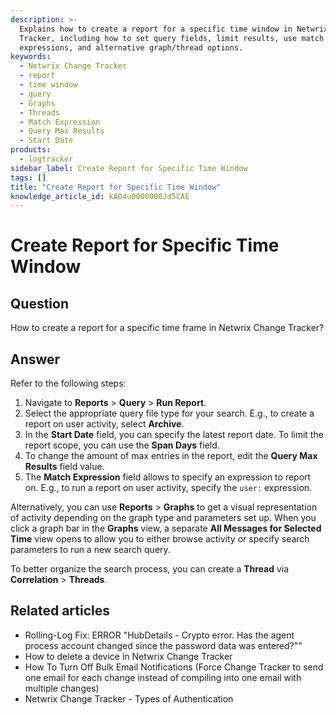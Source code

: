 ```yaml
---
description: >-
  Explains how to create a report for a specific time window in Netwrix Change
  Tracker, including how to set query fields, limit results, use match
  expressions, and alternative graph/thread options.
keywords:
  - Netwrix Change Tracker
  - report
  - time window
  - query
  - Graphs
  - Threads
  - Match Expression
  - Query Max Results
  - Start Date
products:
  - logtracker
sidebar_label: Create Report for Specific Time Window
tags: []
title: "Create Report for Specific Time Window"
knowledge_article_id: kA04u0000000Jd5CAE
---
```


# Create Report for Specific Time Window

## Question

How to create a report for a specific time frame in Netwrix Change Tracker?

## Answer

Refer to the following steps:

1. Navigate to **Reports** > **Query** > **Run Report**.
2. Select the appropriate query file type for your search. E.g., to create a report on user activity, select **Archive**.
3. In the **Start Date** field, you can specify the latest report date. To limit the report scope, you can use the **Span Days** field.
4. To change the amount of max entries in the report, edit the **Query Max Results** field value.
5. The **Match Expression** field allows to specify an expression to report on. E.g., to run a report on user activity, specify the `user:` expression.

Alternatively, you can use **Reports** > **Graphs** to get a visual representation of activity depending on the graph type and parameters set up. When you click a graph bar in the **Graphs** view, a separate **All Messages for Selected Time** view opens to allow you to either browse activity or specify search parameters to run a new search query.

To better organize the search process, you can create a **Thread** via **Correlation** > **Threads**.

## Related articles

- Rolling-Log Fix: ERROR "HubDetails - Crypto error. Has the agent process account changed since the password data was entered?""
- How to delete a device in Netwrix Change Tracker
- How To Turn Off Bulk Email Notifications (Force Change Tracker to send one email for each change instead of compiling into one email with multiple changes)
- Netwrix Change Tracker - Types of Authentication
<!-- Link to deleted changetracker article removed -->
